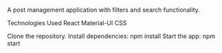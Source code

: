 A post management application with filters and search functionality.

Technologies Used
React
Material-UI
CSS

Clone the repository.
Install dependencies: npm install
Start the app: npm start
